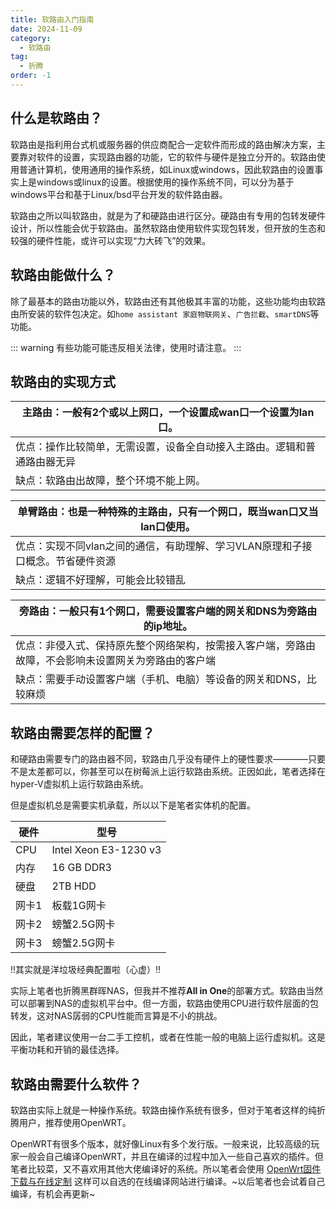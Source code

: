 ```yaml
---
title: 软路由入门指南
date: 2024-11-09
category:
  - 软路由
tag:
  - 折腾
order: -1
---
```


## 什么是软路由？

软路由是指利用台式机或服务器的供应商配合一定软件而形成的路由解决方案，主要靠对软件的设置，实现路由器的功能，它的软件与硬件是独立分开的。软路由使用普通计算机，使用通用的操作系统，如Linux或windows，因此软路由的设置事实上是windows或linux的设置。根据使用的操作系统不同，可以分为基于windows平台和基于Linux/bsd平台开发的软件路由器。

软路由之所以叫软路由，就是为了和硬路由进行区分。硬路由有专用的包转发硬件设计，所以性能会优于软路由。虽然软路由使用软件实现包转发，但开放的生态和较强的硬件性能，或许可以实现“力大砖飞”的效果。

## 软路由能做什么？

除了最基本的路由功能以外，软路由还有其他极其丰富的功能，这些功能均由软路由所安装的软件包决定。如`home assistant 家庭物联网关`、`广告拦截`、`smartDNS`等功能。

::: warning
有些功能可能违反相关法律，使用时请注意。
:::

## 软路由的实现方式

|主路由：一般有2个或以上网口，一个设置成wan口一个设置为lan口。                                    |
|--------------------------------------------------------------------------------------------|
|优点：操作比较简单，无需设置，设备全自动接入主路由。逻辑和普通路由器无异                           |
|缺点：软路由出故障，整个环境不能上网。                                                          |

|单臂路由：也是一种特殊的主路由，只有一个网口，既当wan口又当lan口使用。                            |
|---------------------------------------------------------------------------------------------|
|优点：实现不同vlan之间的通信，有助理解、学习VLAN原理和子接口概念。节省硬件资源                     |
|缺点：逻辑不好理解，可能会比较错乱                                                              |

|旁路由：一般只有1个网口，需要设置客户端的网关和DNS为旁路由的ip地址。                              |
|--------------------------------------------------------------------------------------------|
|优点：非侵入式、保持原先整个网络架构，按需接入客户端，旁路由故障，不会影响未设置网关为旁路由的客户端 |
|缺点：需要手动设置客户端（手机、电脑）等设备的网关和DNS，比较麻烦                                 |

## 软路由需要怎样的配置？

和硬路由需要专门的路由器不同，软路由几乎没有硬件上的硬性要求————只要不是太差都可以，你甚至可以在树莓派上运行软路由系统。正因如此，笔者选择在hyper-V虚拟机上运行软路由系统。

但是虚拟机总是需要实机承载，所以以下是笔者实体机的配置。

|  硬件   |         型号         |
| ------- |    -------------    |
|  CPU    |Intel Xeon E3-1230 v3|
|  内存   |     16 GB DDR3     |
|  硬盘   |     2TB HDD        |
|  网卡1  |    板载1G网卡       |
|  网卡2  |    螃蟹2.5G网卡     |
|  网卡3  |    螃蟹2.5G网卡     |

 !!其实就是洋垃圾经典配置啦（心虚）!!

实际上笔者也折腾黑群晖NAS，但我并不推荐**All in One**的部署方式。软路由当然可以部署到NAS的虚拟机平台中。但一方面，软路由使用CPU进行软件层面的包转发，这对NAS孱弱的CPU性能而言算是不小的挑战。

因此，笔者建议使用一台二手工控机，或者在性能一般的电脑上运行虚拟机。这是平衡功耗和开销的最佳选择。

## 软路由需要什么软件？

软路由实际上就是一种操作系统。软路由操作系统有很多，但对于笔者这样的纯折腾用户，推荐使用OpenWRT。

OpenWRT有很多个版本，就好像Linux有多个发行版。一般来说，比较高级的玩家一般会自己编译OpenWRT，并且在编译的过程中加入一些自己喜欢的插件。但笔者比较菜，又不喜欢用其他大佬编译好的系统。所以笔者会使用 [OpenWrt固件下载与在线定制](https://openwrt.ai/?target=x86%2F64&id=generic) 这样可以自选的在线编译网站进行编译。~以后笔者也会试着自己编译，有机会再更新~
